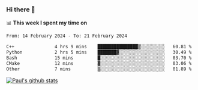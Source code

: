 ### Hi there 👋

📊 **This week I spent my time on**
<!--START_SECTION:waka-->

```txt
From: 14 February 2024 - To: 21 February 2024

C++               4 hrs 9 mins    ███████████████▒░░░░░░░░░   60.81 %
Python            2 hrs 5 mins    ███████▓░░░░░░░░░░░░░░░░░   30.49 %
Bash              15 mins         █░░░░░░░░░░░░░░░░░░░░░░░░   03.70 %
CMake             12 mins         ▓░░░░░░░░░░░░░░░░░░░░░░░░   03.06 %
Other             7 mins          ▒░░░░░░░░░░░░░░░░░░░░░░░░   01.89 %
```

<!--END_SECTION:waka-->


[![Paul's github stats](https://github-readme-stats.vercel.app/api?username=mickeyouyou&theme=dracula&show_icons=true)](https://github.com/anuraghazra/github-readme-stats)
